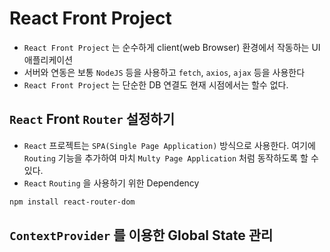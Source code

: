 # React Front Project

- `React Front Project` 는 순수하게 client(web Browser) 환경에서 작동하는 UI 애플리케이션
- 서버와 연동은 보통 `NodeJS` 등을 사용하고 `fetch`, `axios`, `ajax` 등을 사용한다
- `React Front Project` 는 단순한 DB 연결도 현재 시점에서는 할수 없다.

## `React` Front `Router` 설정하기

- `React` 프로젝트는 `SPA(Single Page Application)` 방식으로 사용한다.
  여기에 `Routing` 기능을 추가하여 마치 `Multy Page Application` 처럼 동작하도록 할 수 있다.
- `React` `Routing` 을 사용하기 위한 Dependency

```bash
npm install react-router-dom
```

## `ContextProvider` 를 이용한 Global State 관리
